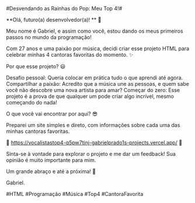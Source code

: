 
#Desvendando as Rainhas do Pop: Meu Top 4!#

**Olá, futuro(a) desenvolvedor(a)! ** :cowboy_hat_face:

Meu nome é Gabriel, e assim como você, estou dando os meus primeiros passos no mundo da programação!

Com 27 anos e uma paixão por música, decidi criar esse projeto HTML para celebrar minhas 4 cantoras favoritas do momento. ✨

Por que esse projeto? :smiley:

Desafio pessoal: Queria colocar em prática tudo o que aprendi até agora.
Compartilhar a paixão: Acredito que a música une as pessoas, e quem sabe você não descobre uma nova artista para amar?
Começar do zero: Esse projeto é a prova de que qualquer um pode criar algo incrível, mesmo começando do nada!

O que você vai encontrar por aqui? :sunglasses:

Preparei um site simples e direto, com informações sobre cada uma das minhas cantoras favoritas.

:love_letter: https://vocalistastop4-q5pw7tinj-gabrielprado1s-projects.vercel.app/ :love_letter:

Sinta-se à vontade para explorar o projeto e me dar um feedback! Sua opinião é muito importante para mim.

Um grande abraço e até a próxima! :sparkling_heart:

Gabriel.

#HTML #Programação #Música #Top4 #CantoraFavorita
